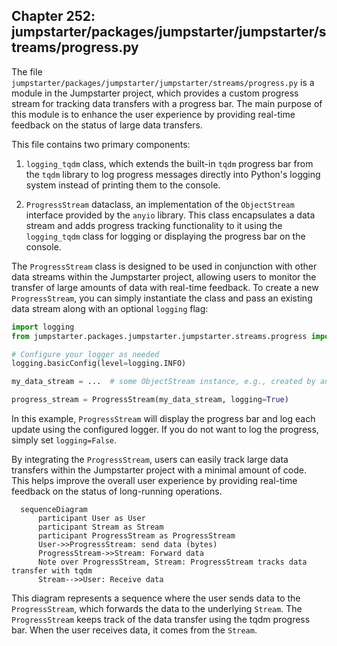 ## Chapter 252: jumpstarter/packages/jumpstarter/jumpstarter/streams/progress.py

 The file `jumpstarter/packages/jumpstarter/jumpstarter/streams/progress.py` is a module in the Jumpstarter project, which provides a custom progress stream for tracking data transfers with a progress bar. The main purpose of this module is to enhance the user experience by providing real-time feedback on the status of large data transfers.

   This file contains two primary components:

   1. `logging_tqdm` class, which extends the built-in `tqdm` progress bar from the `tqdm` library to log progress messages directly into Python's logging system instead of printing them to the console.

   2. `ProgressStream` dataclass, an implementation of the `ObjectStream` interface provided by the `anyio` library. This class encapsulates a data stream and adds progress tracking functionality to it using the `logging_tqdm` class for logging or displaying the progress bar on the console.

   The `ProgressStream` class is designed to be used in conjunction with other data streams within the Jumpstarter project, allowing users to monitor the transfer of large amounts of data with real-time feedback. To create a new `ProgressStream`, you can simply instantiate the class and pass an existing data stream along with an optional `logging` flag:

   ```python
   import logging
   from jumpstarter.packages.jumpstarter.jumpstarter.streams.progress import ProgressStream

   # Configure your logger as needed
   logging.basicConfig(level=logging.INFO)

   my_data_stream = ...  # some ObjectStream instance, e.g., created by another module in the project

   progress_stream = ProgressStream(my_data_stream, logging=True)
   ```

   In this example, `ProgressStream` will display the progress bar and log each update using the configured logger. If you do not want to log the progress, simply set `logging=False`.

   By integrating the `ProgressStream`, users can easily track large data transfers within the Jumpstarter project with a minimal amount of code. This helps improve the overall user experience by providing real-time feedback on the status of long-running operations.

 ```mermaid
   sequenceDiagram
       participant User as User
       participant Stream as Stream
       participant ProgressStream as ProgressStream
       User->>ProgressStream: send data (bytes)
       ProgressStream->>Stream: Forward data
       Note over ProgressStream, Stream: ProgressStream tracks data transfer with tqdm
       Stream-->>User: Receive data
   ```

This diagram represents a sequence where the user sends data to the `ProgressStream`, which forwards the data to the underlying `Stream`. The `ProgressStream` keeps track of the data transfer using the tqdm progress bar. When the user receives data, it comes from the `Stream`.